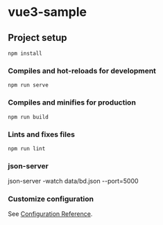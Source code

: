 # vue3-sample

## Project setup

```
npm install
```

### Compiles and hot-reloads for development

```
npm run serve
```

### Compiles and minifies for production

```
npm run build
```

### Lints and fixes files

```
npm run lint
```

### json-server

json-server -watch data/bd.json --port=5000

### Customize configuration

See [Configuration Reference](https://cli.vuejs.org/config/).
